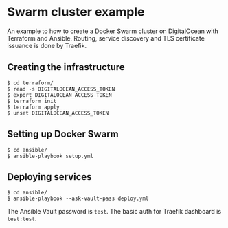 # Swarm cluster example

An example to how to create a Docker Swarm cluster on DigitalOcean with Terraform and Ansible. Routing, service discovery and TLS certificate issuance is done by Traefik.

## Creating the infrastructure

```
$ cd terraform/
$ read -s DIGITALOCEAN_ACCESS_TOKEN
$ export DIGITALOCEAN_ACCESS_TOKEN
$ terraform init
$ terraform apply
$ unset DIGITALOCEAN_ACCESS_TOKEN
```

## Setting up Docker Swarm

```
$ cd ansible/
$ ansible-playbook setup.yml
```

## Deploying services

```
$ cd ansible/
$ ansible-playbook --ask-vault-pass deploy.yml
```

The Ansible Vault password is `test`. The basic auth for Traefik dashboard is `test:test`.
